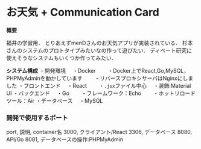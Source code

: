 # お天気 + Communication Card

**概要**

福井の学習用．
とりあえずmenDさんのお天気アプリが実装されている．
杉本さんのシステムのプロトタイプみたいなの作って遊びたい．
ディベート研究に使えそうなシステムもいくつか作ってみたい．

**システム構成**
・開発環境
　・Docker
　　・Docker上でReact,Go,MySQL，PHPMyAdminを動かしています
　　・リバースプロキシサーバはNginxにしました
・フロントエンド
　・React
　　・`.jsx`ファイル中心
　・装飾:Material UI
・バックエンド
　・Go
　　・フレームワーク：Echo
　　・ホットリロードツール：Air
・データベース
　・MySQL

### 開発で使用するポート

port, 説明, container名
3000, クライアント/React
3306, データベース
8080, API/Go
8081, データベースの操作:PHPMyAdmin
